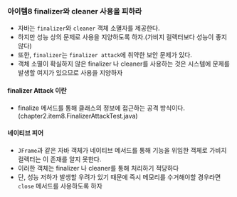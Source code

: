 ### 아이템8 finalizer와 cleaner 사용을 피하라
- 자바는 `finalizer`와 `cleaner` 객체 소멸자를 제공한다.
- 하지만 성능 상의 문제로 사용을 지양하도록 하자.(가비지 컬렉터보다 성능이 좋지 않다)
- 또한, `finalizer`는 `finalizer attack`에 취약한 보안 문제가 있다.
- 객체 소멸이 확실하지 않은 finalizer 나 cleaner를 사용하는 것은 시스템에 문제를 발생할 여지가 있으므로 사용을 지양하자

#### finalizer Attack 이란
- finalize 메서드를 통해 클래스의 정보에 접근하는 공격 방식이다.(chapter2.item8.FinalizerAttackTest.java)

#### 네이티브 피어
- `JFrame`과 같은 자바 객체가 네이티브 메서드를 통해 기능을 위임한 객체로 가비지 컬렉터는 이 존재를 알지 못한다.
- 이러한 객체는  finalizer 나 cleaner를 통해 처리하기 적당하다 
- 단, 성능 저하가 발생할 우려가 있기 때문에 즉시 메모리를 수거해야할 경우라면 `close` 메서드를 사용하도록 하자
